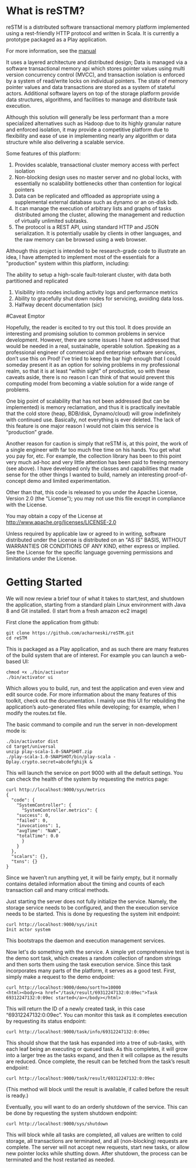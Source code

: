 # What is reSTM?

reSTM is a distributed software transactional memory platform implemented using a rest-friendly HTTP protocol and written in Scala. It is currently a prototype packaged as a Play application. 

For more information, see the [manual](https://docs.google.com/document/d/1NrdFnJWqWfGVvwKLG-WNrsNLir7hp6XkRl5LJFq5sFE/edit?usp=sharing)

It uses a layered architecture and distributed design; Data is managed via a software transactional memory api which stores pointer values using multi version concurrency control (MVCC), and transaction isolation is enforced by a system of read/write locks on individual pointers. The state of memory pointer values and data transactions are stored as a system of stateful actors. Additional software layers on top of the storage platform provide data structures, algorithms, and facilities to manage and distribute task execution.

Although this solution will generally be less performant than a more specialized alternatives such as Hadoop due to its highly granular nature and enforced isolation, it may provide a competitive platform due to flexibility and ease of use in implementing nearly any algorithm or data structure while also delivering a scalable service.

Some features of this platform:

1. Provides scalable, transactional cluster memory access with perfect isolation
1. Non-blocking design uses no master server and no global locks, with essentially no scalability bottlenecks other than contention for logical pointers
1. Data can be replicated and offloaded as appropriate using a supplemental external database such as dynamo or an on-disk bdb.
1. It can manage the execution of arbitrary lists and graphs of tasks distributed among the cluster, allowing the management and reduction of virtually unlimited subtasks.
1. The protocol is a REST API, using standard HTTP and JSON serialization. It is potentially usable by clients in other languages, and the raw memory can be browsed using a web browser.

Although this project is intended to be research-grade code to illustrate an idea, I have attempted to implement most of the essentials for a "production" system within this platform, including:

The ability to setup a high-scale fault-tolerant cluster, with data both partitioned and replicated

1. Visibility into nodes including activity logs and performance metrics
1. Ability to gracefully shut down nodes for servicing, avoiding data loss.
1. Halfway decent documentation (sic)

#Caveat Emptor

Hopefully, the reader is excited to try out this tool. It does provide an interesting and promising solution to common problems in service development. However, there are some issues I have not addressed that would be needed in a real, sustainable, operable solution. Speaking as a professional engineer of commercial and enterprise software services, don’t use this on Prod! I’ve tried to keep the bar high enough that I could someday present it as an option for solving problems in my professional realm, so that it is at least “within sight” of production, so with these caveats aside, there is no reason I can think of that would prevent this computing model from becoming a viable solution for a wide range of problems.

One big point of scalability that has not been addressed (but can be implemented) is memory reclamation, and thus it is practically inevitable that the cold store (heap, BDB/disk, Dynamo/cloud) will grow indefinitely with continued use. Basically, not everything is ever deleted. The lack of this feature is one major reason I would not claim this service is “production” grade.

Another reason for caution is simply that reSTM is, at this point, the work of a single engineer with far too much free time on his hands. You get what you pay for, etc. For example, the collection library has been to this point very much ad-hoc and very little attention has been paid to freeing memory (see above). I have developed only the classes and capabilities that made sense for the other things I wanted to build, namely an interesting proof-of-concept demo and limited experimentation.

Other than that, this code is released to you under the Apache License, Version 2.0 (the "License"); you may not use this file except in compliance with the License.  

You may obtain a copy of the License at http://www.apache.org/licenses/LICENSE-2.0

Unless required by applicable law or agreed to in writing, software distributed under the License is distributed on an "AS IS" BASIS, WITHOUT WARRANTIES OR CONDITIONS OF ANY KIND, either express or implied.  See the License for the specific language governing permissions and limitations under the License.

# Getting Started

We will now review a brief tour of what it takes to start,test, and shutdown the application, starting from a standard plain Linux environment with Java 8 and Git installed. (I start from a fresh amazon ec2 image)

First clone the application from github:

	git clone https://github.com/acharneski/reSTM.git
	cd reSTM
	

This is packaged as a Play application, and as such there are many features of the build system that are of interest. For example you can launch a web-based UI:

	chmod +x ./bin/activator
 	./bin/activator ui

Which allows you to build, run, and test the application and even view and edit source code. For more information about the many features of this toolkit, check out the documentation. I mainly use this UI for rebuilding the application’s auto-generated files while developing; for example, when I modify the routes.txt file. 

The basic command to compile and run the server in non-development mode is:

	./bin/activator dist
	cd target/universal
	unzip play-scala-1.0-SNAPSHOT.zip
	./play-scala-1.0-SNAPSHOT/bin/play-scala -Dplay.crypto.secret=abcdefghijk &

This will launch the service on port 9000 with all the default settings. You can check the health of the system by requesting the metrics page:

	curl http://localhost:9000/sys/metrics
	{
	  "code": {
	    "SystemController": {
	      "SystemController.metrics": {
		"success": 0,
		"failed": 0,
		"invocations": 1,
		"avgTime": "NaN",
		"totalTime": 0.0
	      }
	    }
	  },
	  "scalars": {},
	  "txns": {}
	}

Since we haven’t run anything yet, it will be fairly empty, but it normally contains detailed information about the timing and counts of each transaction call and many critical methods.

Just starting the server does not fully initialize the service. Namely, the storage service needs to be configured, and then the execution service needs to be started. This is done by requesting the system init endpoint:

	curl http://localhost:9000/sys/init
	Init actor system

This bootstraps the daemon and execution management services.

Now let's do something with the service. A simple yet comprehensive test is the demo sort task, which creates a random collection of random strings and then sorts them using the task execution service. Since this task incorporates many parts of the platform, it serves as a good test. First, simply make a request to the demo endpoint:

	curl http://localhost:9000/demo/sort?n=10000 
	<html><body><a href="/task/result/69312247132:0:09ec">Task 69312247132:0:09ec started</a></body></html>

This will return the ID of a newly created task, in this case “69312247132:0:09ec”. You can monitor this task as it completes execution by requesting its status endpoint:

	curl http://localhost:9000/task/info/69312247132:0:09ec

This should show that the task has expanded into a tree of sub-tasks, with each leaf being an executing or queued task. As this completes, it will grow into a larger tree as the tasks expand, and then it will collapse as the results are reduced. Once complete, the result can be fetched from the task’s result endpoint:

	curl http://localhost:9000/task/result/69312247132:0:09ec

(This method will block until the result is available, if called before the result is ready.)

Eventually, you will want to do an orderly shutdown of the service. This can be done by requesting the system shutdown endpoint:

	curl http://localhost:9000/sys/shutdown

This will block while all tasks are completed, all values are written to cold storage, all transactions are terminated, and all (non-blocking) requests are complete. The server will not accept new requests, start new tasks, or allow new pointer locks while shutting down. After shutdown, the process can be terminated and the host restarted as needed.

